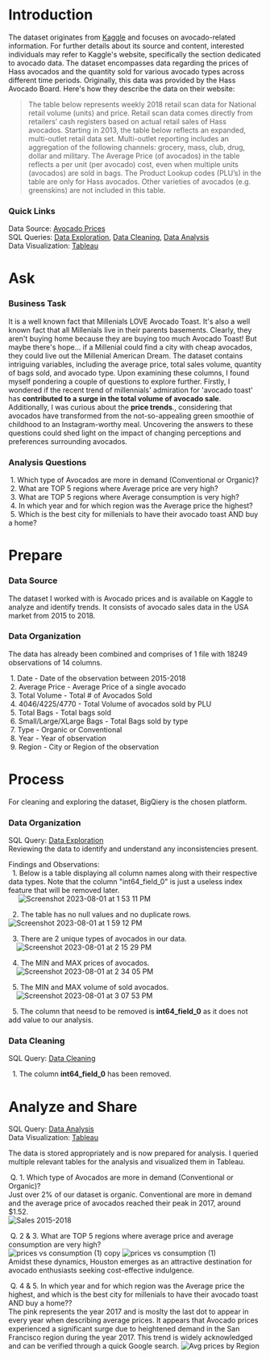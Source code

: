 # Introduction

The dataset originates from [Kaggle](https://www.kaggle.com/datasets/neuromusic/avocado-prices) and focuses on avocado-related information. For further details about its source and content, interested individuals may refer to Kaggle's website, specifically the section dedicated to avocado data. The dataset encompasses data regarding the prices of Hass avocados and the quantity sold for various avocado types across different time periods. Originally, this data was provided by the Hass Avocado Board. Here's how they describe the data on their website:
>The table below represents weekly 2018 retail scan data for National retail volume (units) and price. Retail scan data comes directly from retailers’ cash registers based on actual retail sales of Hass avocados. Starting in 2013, the table below reflects an expanded, multi-outlet retail data set. Multi-outlet reporting includes an aggregation of the following channels: grocery, mass, club, drug, dollar and military. The Average Price (of avocados) in the table reflects a per unit (per avocado) cost, even when multiple units (avocados) are sold in bags. The Product Lookup codes (PLU’s) in the table are only for Hass avocados. Other varieties of avocados (e.g. greenskins) are not included in this table.

<h3> Quick Links </h3> 

Data Source: [Avocado Prices](https://www.kaggle.com/datasets/neuromusic/avocado-prices)  
SQL Queries: [Data Exploration](https://github.com/discobuggie/Avocado-Dataset-Analysis/blob/main/1.%20Data_Exploration.sql), [Data Cleaning](https://github.com/discobuggie/Avocado-Dataset-Analysis/blob/main/2.%20Data_Cleaning.sql), [Data Analysis](https://github.com/discobuggie/Avocado-Dataset-Analysis/blob/main/3.%20Data_analysis.sql)  
Data Visualization: [Tableau](https://public.tableau.com/views/AvocadoMarketTrendAnalysis/Story1?:language=en-US&:display_count=n&:origin=viz_share_link)  

# Ask

<h3>Business Task</h3>  
It is a well known fact that Millenials LOVE Avocado Toast. It's also a well known fact that all Millenials live in their parents basements. Clearly, they aren't buying home because they are buying too much Avocado Toast! But maybe there's hope… if a Millenial could find a city with cheap avocados, they could live out the Millenial American Dream. The dataset contains intriguing variables, including the average price, total sales volume, quantity of bags sold, and avocado type. Upon examining these columns, I found myself pondering a couple of questions to explore further. Firstly, I wondered if the recent trend of millennials' admiration for 'avocado toast' has <strong>contributed to a surge in the total volume of avocado sale</strong>. Additionally, I was curious about the <strong>price trends</strong>., considering that avocados have transformed from the not-so-appealing green smoothie of childhood to an Instagram-worthy meal. Uncovering the answers to these questions could shed light on the impact of changing perceptions and preferences surrounding avocados.

<h3>Analysis Questions</h3>  

&nbsp;1.  Which type of Avocados are more in demand (Conventional or Organic)?  
&nbsp;2.  What are TOP 5 regions where Average price are very high?  
&nbsp;3.  What are TOP 5 regions where Average consumption is very high?  
&nbsp;4.  In which year and for which region was the Average price the highest?  
&nbsp;5.  Which is the best city for millenials to have their avocado toast AND buy a home?




# Prepare

<h3> Data Source </h3>  
The dataset I worked with is Avocado prices and is available on Kaggle to analyze and identify trends. It consists of avocado sales data in the USA market from 2015 to 2018.  

<h3> Data Organization </h3>  
The data has already been combined and comprises of 1 file with 18249 observations of 14 columns.

&nbsp;1. Date - Date of the observation between 2015-2018  
&nbsp;2. Average Price - Average Price of a single avocado  
&nbsp;3. Total Volume - Total # of Avocados Sold  
&nbsp;4. 4046/4225/4770 - Total Volume of avocados sold by PLU  
&nbsp;5. Total Bags - Total bags sold  
&nbsp;6. Small/Large/XLarge Bags - Total Bags sold by type  
&nbsp;7. Type - Organic or Conventional  
&nbsp;8. Year - Year of observation  
&nbsp;9. Region - City or Region of the observation

# Process

For cleaning and exploring the dataset, BigQiery is the chosen platform.

<h3> Data Organization </h3>  

SQL Query: [Data Exploration](https://github.com/discobuggie/Avocado-Dataset-Analysis/blob/main/1.%20Data_Exploration.sql)  
Reviewing the data to identify and understand any inconsistencies present.  

Findings and Observations:  
&nbsp; 1. Below is a table displaying all column names along with their respective data types.  Note that the column "int64_field_0" is just a useless index feature that will be removed later.  
&nbsp;&nbsp;&nbsp;&nbsp; ![Screenshot 2023-08-01 at 1 53 11 PM](https://github.com/discobuggie/Avocado-Dataset-Analysis/assets/108239917/6fcab9fd-43e1-4407-a7d1-b37e8e702abe)

&nbsp; 2. The table has no null values and no duplicate rows. 
&nbsp;&nbsp;&nbsp;&nbsp; ![Screenshot 2023-08-01 at 1 59 12 PM](https://github.com/discobuggie/Avocado-Dataset-Analysis/assets/108239917/1fb19fdc-d52d-45a3-b570-db514b8d5120)

&nbsp; 3. There are 2 unique types of avocados in our data.  
&nbsp;&nbsp;&nbsp;&nbsp;![Screenshot 2023-08-01 at 2 15 29 PM](https://github.com/discobuggie/Avocado-Dataset-Analysis/assets/108239917/ae22c4c9-2537-4c9f-8006-30411771ef6d)

&nbsp; 4. The MIN and MAX prices of avocados.  
&nbsp;&nbsp;&nbsp;&nbsp;![Screenshot 2023-08-01 at 2 34 05 PM](https://github.com/discobuggie/Avocado-Dataset-Analysis/assets/108239917/865446cf-5289-4b36-9108-077c1c5e40ce)

&nbsp; 5. The MIN and MAX volume of sold avocados.  
&nbsp;&nbsp;&nbsp;&nbsp;![Screenshot 2023-08-01 at 3 07 53 PM](https://github.com/discobuggie/Avocado-Dataset-Analysis/assets/108239917/a295af44-bc0a-4ef5-aa17-ee2fc81e00d9)

&nbsp; 5. The column that neesd to be removed is **int64_field_0** as it does not add value to our analysis. 

<h3>Data Cleaning</h3>

SQL Query: [Data Cleaning](https://github.com/discobuggie/Avocado-Dataset-Analysis/blob/main/2.%20Data_Cleaning.sql)

&nbsp; 1. The column **int64_field_0** has been removed.

# Analyze and Share  
SQL Query: [Data Analysis](https://github.com/discobuggie/Avocado-Dataset-Analysis/blob/main/3.%20Data_analysis.sql)  
Data Visualization: [Tableau](https://public.tableau.com/views/AvocadoMarketTrendAnalysis/Story1?:language=en-US&:display_count=n&:origin=viz_share_link)  

The data is stored appropriately and is now prepared for analysis. I queried multiple relevant tables for the analysis and visualized them in Tableau.

&nbsp;Q. 1. Which type of Avocados are more in demand (Conventional or Organic)?  
Just over 2% of our dataset is organic. Conventional are more in demand and the average price of avocados reached their peak in 2017, 
around $1.52.  
![Sales 2015-2018](https://github.com/discobuggie/Avocado-Dataset-Analysis/assets/108239917/53af0456-c7cd-446f-ae33-31a5e9fd90e7)

&nbsp;Q. 2 & 3. What are TOP 5 regions where average price and average consumption are very high?  
![prices vs consumption (1) copy](https://github.com/discobuggie/Avocado-Dataset-Analysis/assets/108239917/91fcdb83-412f-4dea-b008-d3c109d30725) ![prices vs consumption (1)](https://github.com/discobuggie/Avocado-Dataset-Analysis/assets/108239917/dab7d994-dd64-409c-9d4a-8167b4d24cd0)  
Amidst these dynamics, Houston emerges as an attractive destination for avocado enthusiasts seeking cost-effective indulgence.

&nbsp;Q. 4 & 5. In which year and for which region was the Average price the highest, and which is the best city for millenials to have their avocado toast AND buy a home??  
The pink represents the year 2017 and is moslty the last dot to appear in every year when describing average prices. It appears that Avocado prices experienced a significant surge due to heightened demand in the San Francisco region during the year 2017. This trend is widely acknowledged and can be verified through a quick Google search.
![Avg prices by Region](https://github.com/discobuggie/Avocado-Dataset-Analysis/assets/108239917/b1890aaa-25a7-4486-842d-5bdb0c03a124)


